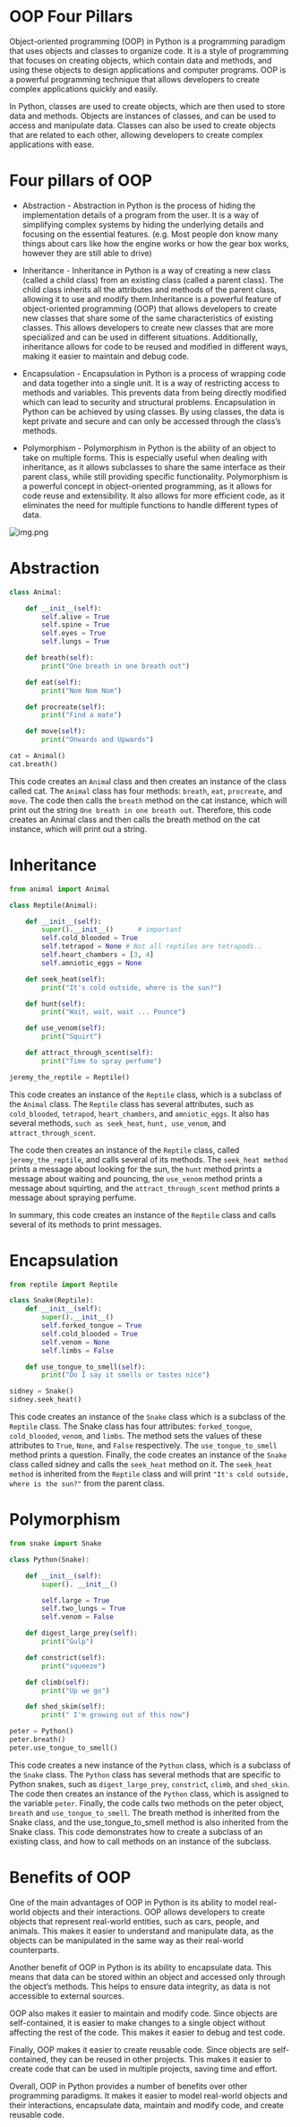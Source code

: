 # OOP Four Pillars
Object-oriented programming (OOP) in Python is a programming paradigm that uses objects and classes to organize code. It is a style of programming that focuses on creating objects, which contain data and methods, and using these objects to design applications and computer programs. OOP is a powerful programming technique that allows developers to create complex applications quickly and easily.

In Python, classes are used to create objects, which are then used to store data and methods. Objects are instances of classes, and can be used to access and manipulate data. Classes can also be used to create objects that are related to each other, allowing developers to create complex applications with ease.
# Four pillars of OOP
- Abstraction - Abstraction in Python is the process of hiding the implementation details of a program from the user. It is a way of simplifying complex systems by hiding the underlying details and focusing on the essential features. (e.g. Most people don know many things about cars like how the engine works or how the gear box works, however they are still able to drive)

- Inheritance - Inheritance in Python is a way of creating a new class (called a child class) from an existing class (called a parent class). The child class inherits all the attributes and methods of the parent class, allowing it to use and modify them.Inheritance is a powerful feature of object-oriented programming (OOP) that allows developers to create new classes that share some of the same characteristics of existing classes. This allows developers to create new classes that are more specialized and can be used in different situations. Additionally, inheritance allows for code to be reused and modified in different ways, making it easier to maintain and debug code.


- Encapsulation - Encapsulation in Python is a process of wrapping code and data together into a single unit. It is a way of restricting access to methods and variables. This prevents data from being directly modified which can lead to security and structural problems. Encapsulation in Python can be achieved by using classes. By using classes, the data is kept private and secure and can only be accessed through the class’s methods.


- Polymorphism - Polymorphism in Python is the ability of an object to take on multiple forms. This is especially useful when dealing with inheritance, as it allows subclasses to share the same interface as their parent class, while still providing specific functionality. Polymorphism is a powerful concept in object-oriented programming, as it allows for code reuse and extensibility. It also allows for more efficient code, as it eliminates the need for multiple functions to handle different types of data.

![img.png](img.png)

# Abstraction
```python
class Animal:

    def __init__(self):
        self.alive = True
        self.spine = True
        self.eyes = True
        self.lungs = True

    def breath(self):
        print("One breath in one breath out")

    def eat(self):
        print("Nom Nom Nom")

    def procreate(self):
        print("Find a mate")

    def move(self):
        print("Onwards and Upwards")

cat = Animal()
cat.breath()
```
This code creates an `Anima`l class and then creates an instance of the class called cat. The `Animal` class has four methods: `breath`, `eat`, `procreate`, and `move`. The code then calls the `breath` method on the cat instance, which will print out the string `One breath in one breath out`. Therefore, this code creates an Animal class and then calls the breath method on the cat instance, which will print out a string.

# Inheritance 
```python
from animal import Animal

class Reptile(Animal):

    def __init__(self):
        super().__init__()      # important
        self.cold_blooded = True
        self.tetrapod = None # Not all reptiles are tetrapods..
        self.heart_chambers = [3, 4]
        self.amniotic_eggs = None

    def seek_heat(self):
        print("It's cold outside, where is the sun?")

    def hunt(self):
        print("Wait, wait, wait ... Pounce")

    def use_venom(self):
        print("Squirt")

    def attract_through_scent(self):
        print("Time to spray perfume")

jeremy_the_reptile = Reptile()
```
This code creates an instance of the `Reptile` class, which is a subclass of the `Animal` class. The `Reptile` class has several attributes, such as `cold_blooded`, `tetrapod`, `heart_chambers`, and `amniotic_eggs`. It also has several methods, `such as seek_heat`, `hunt, use_venom`, and `attract_through_scent`. 

The code then creates an instance of the `Reptile` class, called `jeremy_the_reptile`, and calls several of its methods. The `seek_heat method` prints a message about looking for the sun, the `hunt` method prints a message about waiting and pouncing, the `use_venom` method prints a message about squirting, and the `attract_through_scent` method prints a message about spraying perfume. 

In summary, this code creates an instance of the `Reptile` class and calls several of its methods to print messages.

# Encapsulation
```python
from reptile import Reptile

class Snake(Reptile):
    def __init__(self):
        super().__init__()
        self.forked_tongue = True
        self.cold_blooded = True
        self.venom = None
        self.limbs = False

    def use_tongue_to_smell(self):
        print("Do I say it smells or tastes nice")

sidney = Snake()
sidney.seek_heat()
```
This code creates an instance of the `Snake` class which is a subclass of the `Reptile` class. The Snake class has four attributes: `forked_tongue`, `cold_blooded`, `venom`, and `limbs`. The method sets the values of these attributes to `True`, `None`, and `False` respectively. The `use_tongue_to_smell` method prints a question. Finally, the code creates an instance of the `Snake` class called sidney and calls the `seek_heat` method on it. The `seek_heat method` is inherited from the `Reptile` class and will print `"It's cold outside, where is the sun?"` from the parent class.

# Polymorphism
```python
from snake import Snake

class Python(Snake):

    def __init__(self):
        super(). __init__()

        self.large = True
        self.two_lungs = True
        self.venom = False

    def digest_large_prey(self):
        print("Gulp")

    def constrict(self):
        print("squeeze")

    def climb(self):
        print("Up we go")

    def shed_skim(self):
        print(" I'm growing out of this now")

peter = Python()
peter.breath()
peter.use_tongue_to_smell()
```

This code creates a new instance of the `Python` class, which is a subclass of the `Snake` class. The `Python` class has several methods that are specific to Python snakes, such as `digest_large_prey`, `constric`t, `climb`, and `shed_skin`. The code then creates an instance of the `Python` class, which is assigned to the variable `peter`. Finally, the code calls two methods on the peter object, `breath` and `use_tongue_to_smell`. The breath method is inherited from the Snake class, and the use_tongue_to_smell method is also inherited from the Snake class. This code demonstrates how to create a subclass of an existing class, and how to call methods on an instance of the subclass.

# Benefits of OOP

One of the main advantages of OOP in Python is its ability to model real-world objects and their interactions. OOP allows developers to create objects that represent real-world entities, such as cars, people, and animals. This makes it easier to understand and manipulate data, as the objects can be manipulated in the same way as their real-world counterparts. 

Another benefit of OOP in Python is its ability to encapsulate data. This means that data can be stored within an object and accessed only through the object’s methods. This helps to ensure data integrity, as data is not accessible to external sources. 

OOP also makes it easier to maintain and modify code. Since objects are self-contained, it is easier to make changes to a single object without affecting the rest of the code. This makes it easier to debug and test code. 

Finally, OOP makes it easier to create reusable code. Since objects are self-contained, they can be reused in other projects. This makes it easier to create code that can be used in multiple projects, saving time and effort. 

Overall, OOP in Python provides a number of benefits over other programming paradigms. It makes it easier to model real-world objects and their interactions, encapsulate data, maintain and modify code, and create reusable code.
